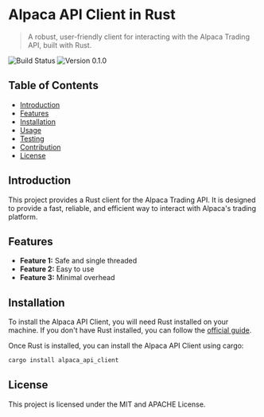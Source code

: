 # Alpaca API Client in Rust

> A robust, user-friendly client for interacting with the Alpaca Trading API, built with Rust.

![Build Status](https://img.shields.io/badge/build-passing-green.svg)
![Version 0.1.0](https://img.shields.io/badge/version-1.0.0-blue.svg)

## Table of Contents

- [Introduction](#introduction)
- [Features](#features)
- [Installation](#installation)
- [Usage](#usage)
- [Testing](#testing)
- [Contribution](#contribution)
- [License](#license)

## Introduction

This project provides a Rust client for the Alpaca Trading API. It is designed to provide a fast, reliable, and efficient way to interact with Alpaca's trading platform.

## Features

- **Feature 1:** Safe and single threaded
- **Feature 2:** Easy to use
- **Feature 3:** Minimal overhead

## Installation

To install the Alpaca API Client, you will need Rust installed on your machine. If you don't have Rust installed, you can follow the [official guide](https://www.rust-lang.org/tools/install).

Once Rust is installed, you can install the Alpaca API Client using cargo:

```bash
cargo install alpaca_api_client
```

## License

This project is licensed under the MIT and APACHE License.
